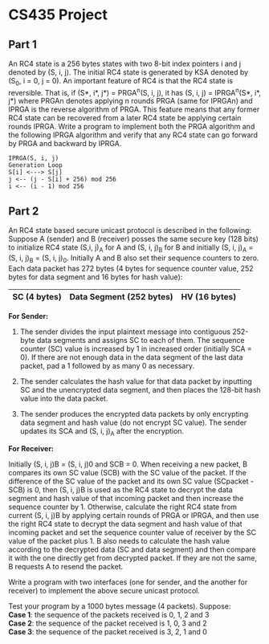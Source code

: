 # CS435 Project

## Part 1
An RC4 state is a 256 bytes states with two 8-bit index pointers i and j denoted by (S, i, j). The initial RC4 state is generated by KSA denoted by (S<sub>0</sub>, i = 0, j = 0). An important feature of RC4 is that the RC4 state is reversible. That is, if (S*, i*, j*) = PRGA<sup>n</sup>(S, i, j), it has (S, i, j) = IPRGA<sup>n</sup>(S*, i*, j*) where PRGAn denotes applying n rounds PRGA (same for IPRGAn) and IPRGA is the reverse algorithm of PRGA. This feature means that any former RC4 state can be recovered from a later RC4 state be applying certain rounds IPRGA. Write a program to implement both the PRGA algorithm and the following IPRGA algorithm and verify that any RC4 state can go forward by PRGA and backward by IPRGA.
~~~~
IPRGA(S, i, j)
Generation Loop
S[i] <---> S[j]
j <-- (j - S[i] + 256) mod 256
i <-- (i - 1) mod 256
~~~~
## Part 2
An RC4 state based secure unicast protocol is described in the following: Suppose A (sender) and B (receiver) posses the same secure key (128 bits) to initialize RC4 state (S,i, j)<sub>A</sub> for A and (S, i, j)<sub>B</sub> for B and initially (S, i, j)<sub>A</sub> = (S, i, j)<sub>B</sub> = (S, i, j)<sub>0</sub>. Initially A and B also set their sequence counters to zero. Each data packet has 272 bytes (4 bytes for sequence counter value, 252 bytes for data segment and 16 bytes for hash value):

|SC (4 bytes)|Data Segment (252 bytes)|HV (16 bytes)|
|---|---|---|

**For Sender:**

1. The sender divides the input plaintext message into contiguous 252-byte data
segments and assigns SC to each of them. The sequence counter (SC) value is
increased by 1 in increased order (initially SCA = 0). If there are not enough data in the data segment of the last data packet, pad a 1 followed by as many 0 as necessary.

2. The sender calculates the hash value for that data packet by inputting SC and the unencrypted data segment, and then places the 128-bit hash value into the data
packet.

3. The sender produces the encrypted data packets by only encrypting data segment and hash value (do not encrypt SC value). The sender updates its SCA and (S, i, j)<sub>A</sub> after
the encryption.

**For Receiver:**

Initially (S, i, j)B = (S, i, j)0 and SCB = 0. When receiving a new packet, B compares its own SC value (SCB) with the SC value of the packet. If the difference of the SC value of the packet and its own SC value (SCpacket - SCB) is 0, then (S, i, j)B is used as the RC4 state to decrypt the data segment and hash value of that incoming packet and then increase the sequence counter by 1. Otherwise, calculate the right RC4 state from current (S, i, j)B by applying certain rounds of PRGA or IPRGA, and then use the right RC4 state to decrypt the data segment and hash value of that incoming packet and set the sequence counter value of receiver by the SC value of the packet plus 1. B also needs to calculate the hash value according to the decrypted data (SC and data segment) and then compare it with the one directly get from decrypted packet. If they are not the same, B requests A to resend the packet.

Write a program with two interfaces (one for sender, and the another for receiver) to implement the above secure unicast protocol.

Test your program by a 1000 bytes message (4 packets). Suppose:  
**Case 1**: the sequence of the packets received is 0, 1, 2 and 3  
**Case 2**: the sequence of the packet received is 1, 0, 3 and 2  
**Case 3**: the sequence of the packet received is 3, 2, 1 and 0
